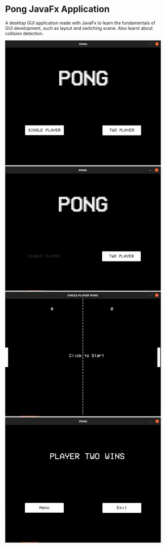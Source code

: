 # Pong JavaFx Application

A desktop GUI application made with JavaFx to learn the fundamentals of GUI development, such as layout and switching scene. Also learnt about collision detection.

![SS1](https://github.com/JHalliwell/pong/blob/main/screenshots/Screenshot%20from%202021-11-27%2010-43-57.png)
![SS2](https://github.com/JHalliwell/pong/blob/main/screenshots/Screenshot%20from%202021-11-27%2010-49-07.png)
![SS3](https://github.com/JHalliwell/pong/blob/main/screenshots/Screenshot%20from%202021-11-27%2010-49-21.png)
![SS4](https://github.com/JHalliwell/pong/blob/main/screenshots/Screenshot%20from%202021-11-27%2010-49-39.png)
